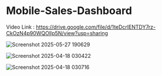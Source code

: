 # Mobile-Sales-Dashboard

Video Link :
https://drive.google.com/file/d/1teDcrlENTDY7rz-CkOzN4p90WQOlIp5N/view?usp=sharing

![Screenshot 2025-05-27 190629](https://github.com/user-attachments/assets/0f4e26a1-9510-4a43-8d1e-6d8d136179d4)

![Screenshot 2025-04-18 030422](https://github.com/user-attachments/assets/a061a261-dbaa-4b36-bcf9-3c3daee41688)

![Screenshot 2025-04-18 030716](https://github.com/user-attachments/assets/8ece1e94-04b3-46ae-b536-b68698a2e731)

